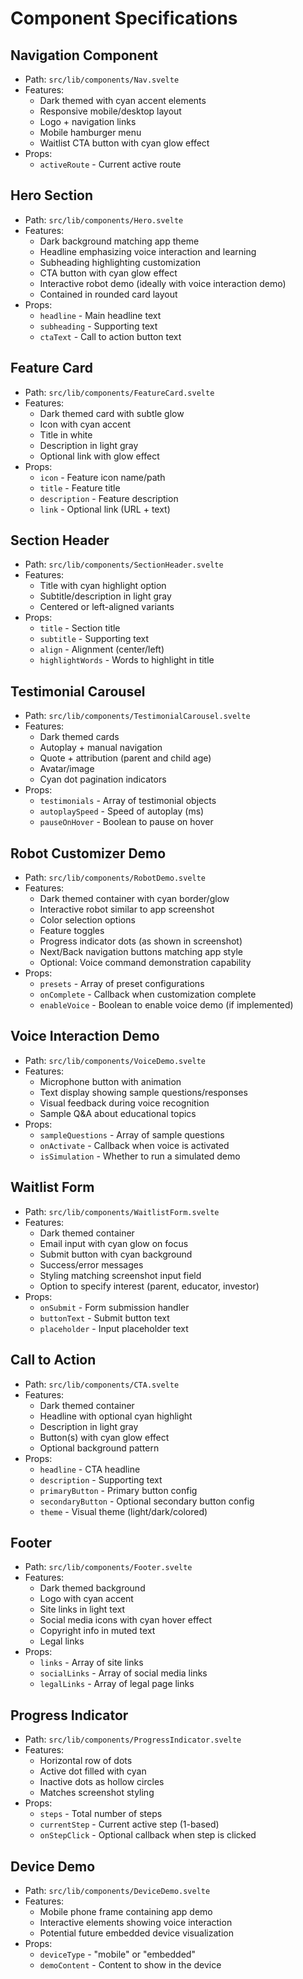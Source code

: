 # Component Specifications

## Navigation Component
- Path: `src/lib/components/Nav.svelte`
- Features:
  - Dark themed with cyan accent elements
  - Responsive mobile/desktop layout
  - Logo + navigation links
  - Mobile hamburger menu
  - Waitlist CTA button with cyan glow effect
- Props:
  - `activeRoute` - Current active route

## Hero Section
- Path: `src/lib/components/Hero.svelte`
- Features:
  - Dark background matching app theme
  - Headline emphasizing voice interaction and learning
  - Subheading highlighting customization
  - CTA button with cyan glow effect
  - Interactive robot demo (ideally with voice interaction demo)
  - Contained in rounded card layout
- Props:
  - `headline` - Main headline text
  - `subheading` - Supporting text
  - `ctaText` - Call to action button text

## Feature Card
- Path: `src/lib/components/FeatureCard.svelte`
- Features:
  - Dark themed card with subtle glow
  - Icon with cyan accent
  - Title in white
  - Description in light gray
  - Optional link with glow effect
- Props:
  - `icon` - Feature icon name/path
  - `title` - Feature title
  - `description` - Feature description
  - `link` - Optional link (URL + text)

## Section Header
- Path: `src/lib/components/SectionHeader.svelte`
- Features:
  - Title with cyan highlight option
  - Subtitle/description in light gray
  - Centered or left-aligned variants
- Props:
  - `title` - Section title
  - `subtitle` - Supporting text
  - `align` - Alignment (center/left)
  - `highlightWords` - Words to highlight in title

## Testimonial Carousel
- Path: `src/lib/components/TestimonialCarousel.svelte`
- Features:
  - Dark themed cards
  - Autoplay + manual navigation
  - Quote + attribution (parent and child age)
  - Avatar/image
  - Cyan dot pagination indicators
- Props:
  - `testimonials` - Array of testimonial objects
  - `autoplaySpeed` - Speed of autoplay (ms)
  - `pauseOnHover` - Boolean to pause on hover

## Robot Customizer Demo
- Path: `src/lib/components/RobotDemo.svelte`
- Features:
  - Dark themed container with cyan border/glow
  - Interactive robot similar to app screenshot
  - Color selection options
  - Feature toggles
  - Progress indicator dots (as shown in screenshot)
  - Next/Back navigation buttons matching app style
  - Optional: Voice command demonstration capability
- Props:
  - `presets` - Array of preset configurations
  - `onComplete` - Callback when customization complete
  - `enableVoice` - Boolean to enable voice demo (if implemented)

## Voice Interaction Demo
- Path: `src/lib/components/VoiceDemo.svelte`
- Features:
  - Microphone button with animation
  - Text display showing sample questions/responses
  - Visual feedback during voice recognition
  - Sample Q&A about educational topics
- Props:
  - `sampleQuestions` - Array of sample questions
  - `onActivate` - Callback when voice is activated
  - `isSimulation` - Whether to run a simulated demo

## Waitlist Form
- Path: `src/lib/components/WaitlistForm.svelte`
- Features:
  - Dark themed container
  - Email input with cyan glow on focus
  - Submit button with cyan background
  - Success/error messages
  - Styling matching screenshot input field
  - Option to specify interest (parent, educator, investor)
- Props:
  - `onSubmit` - Form submission handler
  - `buttonText` - Submit button text
  - `placeholder` - Input placeholder text

## Call to Action
- Path: `src/lib/components/CTA.svelte`
- Features:
  - Dark themed container
  - Headline with optional cyan highlight
  - Description in light gray
  - Button(s) with cyan glow effect
  - Optional background pattern
- Props:
  - `headline` - CTA headline
  - `description` - Supporting text
  - `primaryButton` - Primary button config
  - `secondaryButton` - Optional secondary button config
  - `theme` - Visual theme (light/dark/colored)

## Footer
- Path: `src/lib/components/Footer.svelte`
- Features:
  - Dark themed background
  - Logo with cyan accent
  - Site links in light text
  - Social media icons with cyan hover effect
  - Copyright info in muted text
  - Legal links
- Props:
  - `links` - Array of site links
  - `socialLinks` - Array of social media links
  - `legalLinks` - Array of legal page links

## Progress Indicator
- Path: `src/lib/components/ProgressIndicator.svelte`
- Features:
  - Horizontal row of dots
  - Active dot filled with cyan
  - Inactive dots as hollow circles
  - Matches screenshot styling
- Props:
  - `steps` - Total number of steps
  - `currentStep` - Current active step (1-based)
  - `onStepClick` - Optional callback when step is clicked

## Device Demo
- Path: `src/lib/components/DeviceDemo.svelte`
- Features:
  - Mobile phone frame containing app demo
  - Interactive elements showing voice interaction
  - Potential future embedded device visualization
- Props:
  - `deviceType` - "mobile" or "embedded"
  - `demoContent` - Content to show in the device
